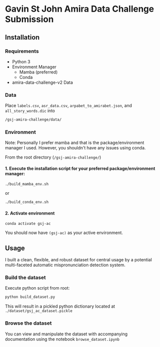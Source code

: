 # Gavin St John Amira Data Challenge Submission
## Installation

### Requirements

- Python 3
- Environment Manager
  - Mamba (preferred)
  - Conda
- amira-data-challenge-v2 Data

### Data
Place ```labels.csv```, ```asr_data.csv```, ```arpabet_to_amirabet.json```, and ```all_story_words.dic``` into 
```bash
/gsj-amira-challenge/data/
```


### Environment
Note: Personally I prefer mamba and that is the package/environment manager I used. However, you shouldn't have any issues using conda. 

From the root directory (```/gsj-amira-challenge/```) 

#### 1.  Execute the installation script for your preferred package/environment manager:
```bash
./build_mamba_env.sh
```
or
```bash
./build_conda_env.sh
```

 #### 2. Activate environment
```bash
conda activate gsj-ac
```

You should now have ```(gsj-ac)``` as your active environment. 

## Usage
I built a clean, flexible, and robust dataset for central usage by a potential multi-faceted automatic mispronunciation detection system. 
### Build the dataset
Execute python script from root:
```bash
python build_dataset.py
```
This will result in a pickled python dictionary located at ```./dataset/gsj_ac_dataset.pickle```

### Browse the dataset
You can view and manipulate the dataset with accompanying documentation using the notebook ```browse_dataset.ipynb```

## 